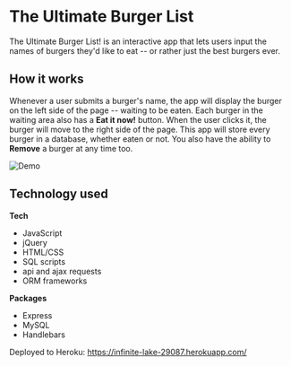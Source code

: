 # The Ultimate Burger List
The Ultimate Burger List! is an interactive app that lets users input the names of burgers they'd like to eat -- or rather just the best burgers ever. 

## How it works
Whenever a user submits a burger's name, the app will display the burger on the left side of the page -- waiting to be eaten. Each burger in the waiting area also has a **Eat it now!** button. When the user clicks it, the burger will move to the right side of the page. This app will store every burger in a database, whether eaten or not. You also have the ability to **Remove** a burger at any time too.

![Demo](/public/assets/img/demo-theburger.gif)

## Technology used
**Tech**
* JavaScript
* jQuery
* HTML/CSS
* SQL scripts
* api and ajax requests
* ORM frameworks

**Packages**
* Express
* MySQL
* Handlebars

Deployed to Heroku: https://infinite-lake-29087.herokuapp.com/